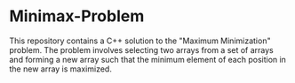 # Minimax-Problem
This repository contains a C++ solution to the "Maximum Minimization" problem. The problem involves selecting two arrays from a set of arrays and forming a new array such that the minimum element of each position in the new array is maximized.
